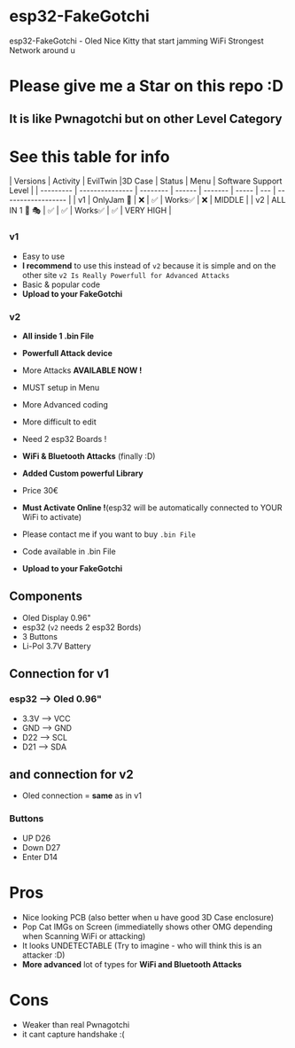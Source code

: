 # esp32-FakeGotchi
esp32-FakeGotchi - Oled Nice Kitty that start jamming WiFi Strongest Network around u

# Please give me a Star on this repo :D

##  It is like Pwnagotchi but on other Level Category

# See this table for info

| Versions  |   Activity       | EvilTwin |3D Case | Status  | Menu   | Software Support Level |
| --------- | ---------------  | -------- | ------ | ------- | -----  | --- | ------------------ |
| v1        | OnlyJam  🚫      | ❌      | ✅   | Works✅    | ❌ | MIDDLE                   |
| v2        | ALL IN 1 🚫 🎭  | ✅       | ✅    | Works✅   | ✅  | VERY HIGH             |

### v1
- Easy to use
- **I recommend** to use this instead of `v2` because it is simple and on the other site `v2 Is Really Powerfull for Advanced Attacks`
- Basic & popular code
- **Upload to your FakeGotchi**

### v2
- **All inside 1 .bin File**
- **Powerfull Attack device**
- More Attacks **AVAILABLE NOW !**
- MUST setup in Menu
- More Advanced coding
- More difficult to edit
- Need 2 esp32 Boards !
- **WiFi & Bluetooth Attacks** (finally :D)
- **Added Custom powerful Library**
- Price 30€
- **Must Activate Online !**(esp32 will be automatically connected to YOUR WiFi to activate)
- Please contact me if you want to buy `.bin File`

- Code available in .bin File
- **Upload to your FakeGotchi**

## Components
- Oled Display 0.96"
- esp32 (`v2` needs 2 esp32 Bords)
- 3 Buttons
- Li-Pol 3.7V Battery

## Connection for v1

### esp32 --> Oled 0.96"
- 3.3V --> VCC
- GND --> GND
- D22 --> SCL
- D21 --> SDA

## and connection for v2
- Oled connection = **same** as in v1
### Buttons
- UP    D26
- Down  D27
- Enter D14

# Pros
- Nice looking PCB (also better when u have good 3D Case enclosure)
- Pop Cat IMGs on Screen (immediatelly shows other OMG depending when Scanning WiFi or attacking)
- It looks UNDETECTABLE (Try to imagine - who will think this is an attacker :D)
- **More advanced** lot of types for **WiFi and Bluetooth Attacks**
# Cons
- Weaker than real Pwnagotchi
- it cant capture handshake :(
